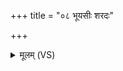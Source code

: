 +++
title = "०८ भूयसीः शरदः"

+++
<details><summary>मूलम् (VS)</summary>

भूय॑सीः श॒रदः॑ श॒तात् ॥
</details>
